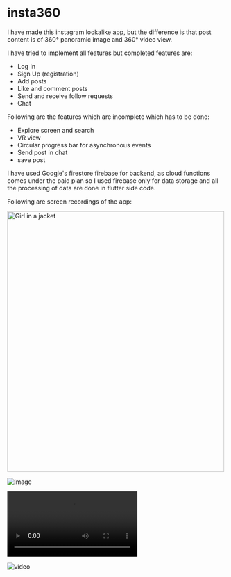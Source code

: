 # insta360

I have made this instagram lookalike app, but the difference is that post content is of 360° panoramic image and 360° video view.

I have tried to implement all features but completed features are:
- Log In
- Sign Up (registration)
- Add posts
- Like and comment posts
- Send and receive follow requests
- Chat


Following are the features which are incomplete which has to be done:
- Explore screen and search
- VR view
- Circular progress bar for asynchronous events
- Send post in chat
- save post

I have used Google's firestore firebase for backend, as cloud functions comes under the paid plan so I used firebase only for data storage and all the processing of data are done in flutter side code.

Following are screen recordings of the app:

<img src="https://drive.google.com/file/d/1CCd6AD3xU_5rp3ErqQXjXO1O-8z4CU2S.png" target="_blank" alt="Girl in a jacket" width="500" height="600">

![image](https://firebasestorage.googleapis.com/v0/b/ig360-9e6bc.appspot.com/o/PnWepZTMLtTbEjmCLXo6p5qNXfP2%2Fprofile_image%2Fuser_profile_image?alt=media&token=6284a2c2-d05e-4ac9-a73d-73f81ce82b4b&_gl=1*13flwgh*_ga*MTcwMDE5Nzc1NC4xNjczNzc5OTQ0*_ga_CW55HF8NVT*MTY5OTM3NzU2NC4xMjEuMS4xNjk5Mzc3NjMyLjU1LjAuMA...png)

<video controls>  
  <source src="https://youtu.be/VRTMapt2I7c?si=MBH7x2Q0UyCibiPr.mp4" type="video/mp4">  
  Your browser does not support the html video tag.  
</video>

![video](https://youtu.be/VRTMapt2I7c?si=MBH7x2Q0UyCibiPr.mp4)
